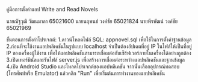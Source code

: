 คู่มือการตั้งค่าแอป Write and Read Novels

นายณัฐวุฒิ วัฒนมาลา	65021600
นายนฤพนธ์ วงค์ชัย	  65021824
นายพีรพัฒน์ วงค์ชัย   65021969

ขั้นตอนการตั้งค่าโปรเจกต์:
1.ดาวน์โหลดไฟล์ SQL: appnovel.sql เพื่อใช้ในการตั้งค่าฐานข้อมูล
2.ก่อนที่จะใช้งานแอปพลิเคชันในรูปแบบ localhost จำเป็นต้องอัปเดตที่อยู่ IP ในไฟล์ให้เป็นที่อยู่ IP 
ของเครื่องผู้ใช้งาน เพื่อให้แอปพลิเคชันสามารถเชื่อมต่อกับเซิร์ฟเวอร์ภายในเครื่องได้อย่างถูกต้อง
3.เปิดเทอร์มินัลและรันไฟล์ server.js เพื่อสร้างการเชื่อมต่อระหว่างแอปพลิเคชันและฐานข้อมูล
4.เปิด Android Studio และโหลดโปรเจกต์ของแอปพลิเคชัน จากนั้นเลือกอุปกรณ์ทดสอบ (โทรศัพท์หรือ Emulator) 
แล้วคลิก "Run" เพื่อเริ่มต้นการทำงานของแอปพลิเคชัน
